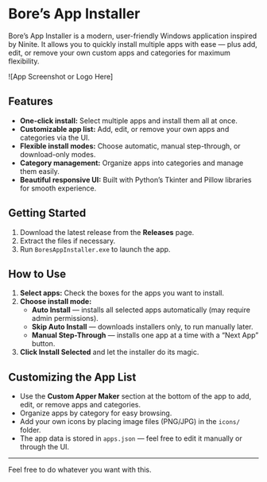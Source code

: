 # Bore’s App Installer

Bore’s App Installer is a modern, user-friendly Windows application inspired by Ninite. It allows you to quickly install multiple apps with ease — plus add, edit, or remove your own custom apps and categories for maximum flexibility.

![App Screenshot or Logo Here]

## Features

- **One-click install:** Select multiple apps and install them all at once.
- **Customizable app list:** Add, edit, or remove your own apps and categories via the UI.
- **Flexible install modes:** Choose automatic, manual step-through, or download-only modes.
- **Category management:** Organize apps into categories and manage them easily.
- **Beautiful responsive UI:** Built with Python’s Tkinter and Pillow libraries for smooth experience.

## Getting Started

1. Download the latest release from the **Releases** page.
2. Extract the files if necessary.
3. Run `BoresAppInstaller.exe` to launch the app.

## How to Use

1. **Select apps:** Check the boxes for the apps you want to install.
2. **Choose install mode:**
   - **Auto Install** — installs all selected apps automatically (may require admin permissions).
   - **Skip Auto Install** — downloads installers only, to run manually later.
   - **Manual Step-Through** — installs one app at a time with a “Next App” button.
3. **Click Install Selected** and let the installer do its magic.

## Customizing the App List

- Use the **Custom Apper Maker** section at the bottom of the app to add, edit, or remove apps and categories.
- Organize apps by category for easy browsing.
- Add your own icons by placing image files (PNG/JPG) in the `icons/` folder.
- The app data is stored in `apps.json` — feel free to edit it manually or through the UI.

---

Feel free to do whatever you want with this.
